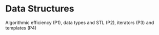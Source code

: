 # Data Structures

Algorithmic efficiency (P1), data types and STL (P2), iterators (P3) and templates (P4)
